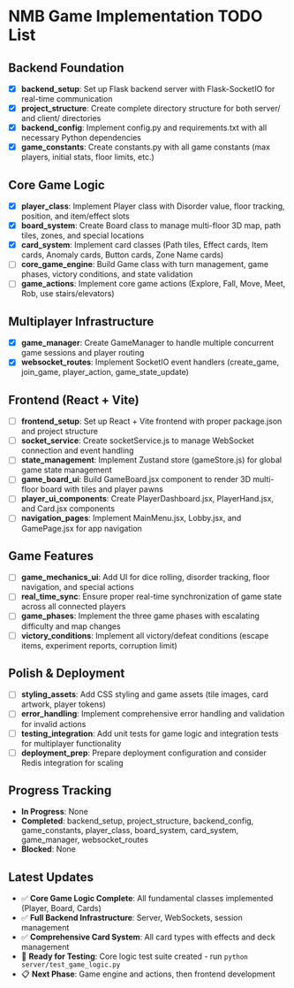 # NMB Game Implementation TODO List

## Backend Foundation
- [x] **backend_setup**: Set up Flask backend server with Flask-SocketIO for real-time communication
- [x] **project_structure**: Create complete directory structure for both server/ and client/ directories  
- [x] **backend_config**: Implement config.py and requirements.txt with all necessary Python dependencies
- [x] **game_constants**: Create constants.py with all game constants (max players, initial stats, floor limits, etc.)

## Core Game Logic
- [x] **player_class**: Implement Player class with Disorder value, floor tracking, position, and item/effect slots
- [x] **board_system**: Create Board class to manage multi-floor 3D map, path tiles, zones, and special locations
- [x] **card_system**: Implement card classes (Path tiles, Effect cards, Item cards, Anomaly cards, Button cards, Zone Name cards)
- [ ] **core_game_engine**: Build Game class with turn management, game phases, victory conditions, and state validation
- [ ] **game_actions**: Implement core game actions (Explore, Fall, Move, Meet, Rob, use stairs/elevators)

## Multiplayer Infrastructure
- [x] **game_manager**: Create GameManager to handle multiple concurrent game sessions and player routing
- [x] **websocket_routes**: Implement SocketIO event handlers (create_game, join_game, player_action, game_state_update)

## Frontend (React + Vite)
- [ ] **frontend_setup**: Set up React + Vite frontend with proper package.json and project structure
- [ ] **socket_service**: Create socketService.js to manage WebSocket connection and event handling
- [ ] **state_management**: Implement Zustand store (gameStore.js) for global game state management
- [ ] **game_board_ui**: Build GameBoard.jsx component to render 3D multi-floor board with tiles and player pawns
- [ ] **player_ui_components**: Create PlayerDashboard.jsx, PlayerHand.jsx, and Card.jsx components
- [ ] **navigation_pages**: Implement MainMenu.jsx, Lobby.jsx, and GamePage.jsx for app navigation

## Game Features
- [ ] **game_mechanics_ui**: Add UI for dice rolling, disorder tracking, floor navigation, and special actions
- [ ] **real_time_sync**: Ensure proper real-time synchronization of game state across all connected players
- [ ] **game_phases**: Implement the three game phases with escalating difficulty and map changes
- [ ] **victory_conditions**: Implement all victory/defeat conditions (escape items, experiment reports, corruption limit)

## Polish & Deployment
- [ ] **styling_assets**: Add CSS styling and game assets (tile images, card artwork, player tokens)
- [ ] **error_handling**: Implement comprehensive error handling and validation for invalid actions
- [ ] **testing_integration**: Add unit tests for game logic and integration tests for multiplayer functionality
- [ ] **deployment_prep**: Prepare deployment configuration and consider Redis integration for scaling

## Progress Tracking
- **In Progress**: None
- **Completed**: backend_setup, project_structure, backend_config, game_constants, player_class, board_system, card_system, game_manager, websocket_routes
- **Blocked**: None

## Latest Updates
- ✅ **Core Game Logic Complete**: All fundamental classes implemented (Player, Board, Cards)
- ✅ **Full Backend Infrastructure**: Server, WebSockets, session management
- ✅ **Comprehensive Card System**: All card types with effects and deck management
- 🧪 **Ready for Testing**: Core logic test suite created - run `python server/test_game_logic.py`
- 📋 **Next Phase**: Game engine and actions, then frontend development
